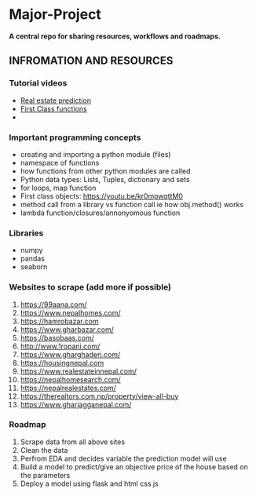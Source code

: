# Major-Project
**A central repo for sharing resources, workflows and roadmaps.**

## INFROMATION AND RESOURCES

### Tutorial videos
* [Real estate prediction](https://youtu.be/_drqJ9SFCgU) 
* [First Class functions](https://www.youtube.com/watch?v=kr0mpwqttM0&t=334s)
* 
### Important programming concepts
* creating and importing a python module (files)
* namespace of functions
* how functions from other python modules are called
* Python data types: Lists, Tuples, dictionary and sets
* for loops, map function
* First class objects: https://youtu.be/kr0mpwqttM0
* method call from a library vs function call ie how obj.method() works 
* lambda function/closures/annonyomous function

### Libraries
* numpy
* pandas
* seaborn

### Websites to scrape (add more if possible)

1.   https://99aana.com/
2.   https://www.nepalhomes.com/
3.   https://hamrobazar.com
4.   https://www.gharbazar.com/
5.   https://basobaas.com/
6.   http://www.1ropani.com/
7.   https://www.gharghaderi.com/
8.   https://housingnepal.com
9.   https://www.realestateinnepal.com/
10.  https://nepalhomesearch.com/
11.  https://nepalrealestates.com/
12.  https://therealtors.com.np/property/view-all-buy
13.  https://www.gharjagganepal.com/


### Roadmap
1) Scrape data from all above sites
2) Clean the data
3) Perfrom EDA and decides variable the prediction model will use
4) Build a model to predict/give an objective price of the house based on the parameters
5) Deploy a model using flask and html css js


